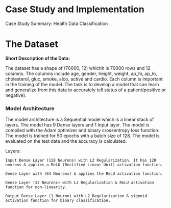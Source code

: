 # Case Study and Implementation

Case Study Summary: Health Data Classification


# The Dataset
**Short Description of the Data:**

The dataset has a shape of (70000, 12) whichh is 70000 rows and 12 columns. The columns include age, gender,	height,	weight,	ap_hi,	ap_lo,	cholesterol,	gluc,	smoke,	alco,	active and cardio. Each column is important in the training of the model. The task is to develop a model that can learn and generalize from this data to accurately tell status of a patient(positive or negative).

### Model Architecture
The model architecture is a Sequential model which is a linear stack of layers. The model has 9 Dense layers and 1 Input layer. The model is compiled with the Adam optimizer and binary crossentropy loss function. The model is trained for 50 epochs with a batch size of 128. The model is evaluated on the test data and the accuracy is calculated.

Layers:

    Input Dense Layer (128 Neurons) with L2 Regularization. It has 128 neurons & applies a ReLU (Rectified Linear Unit) activation function.

    Dense Layer with (64 Neurons) & applies the ReLU activation function. 
                                                                    
    Dense Layer (32 Neurons) with L2 Regularization & ReLU activation function for non-linearity.

    Output Dense Layer (1 Neuron) with L2 Regularization & sigmoid activation function for binary classification.